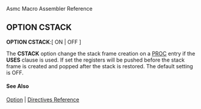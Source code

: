 Asmc Macro Assembler Reference

## OPTION CSTACK

**OPTION CSTACK**:[ ON | OFF ]

The **CSTACK** option change the stack frame creation on a [PROC](proc.md) entry if the **USES** clause is used. If set the registers will be pushed before the stack frame is created and popped after the stack is restored. The default setting is OFF.

#### See Also

[Option](option.md) | [Directives Reference](readme.md)

